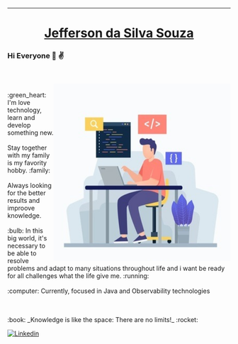 <!-- <img src="Jeff.png" align="center" alt="Jeff" width="1100" height="250"></img> -->
---


<h1 align="center"> <a href="https://www.linkedin.com/m/in/jeffsouza01/">Jefferson da Silva Souza</a> </h1>


### Hi Everyone :wave: :v:
<br/>
<p>
    <img src="programer-ilustration.jpg" align="right" alt="Programmer" width="400" height="400"> 
</p>
<br/> :green_heart: I'm love technology, learn and develop something new.
<br/>
<br/> Stay together with my family is my favority hobby.  :family:
<br/>
<br/> Always looking for the better results and improove knowledge.
<br/>
<br/> :bulb: In this big world, it's necessary to be able to resolve problems and adapt to many situations throughout life and i want be ready for all challenges what the life give me. :running:
<br/>
<br/> :computer: Currently, focused in Java and Observability technologies


<p>
<br/>
<br/> :book: _Knowledge is like the space: There are no limits!_ :rocket: 
<br/>

</p>

[![Linkedin](https://img.shields.io/badge/-JeffersonSouza-blue?style=flat-square&logo=Linkedin&logoColor=white&link=https://www.linkedin.com/in/jeffsouza01/)](https://www.linkedin.com/in/jeffsouza01/)
  
